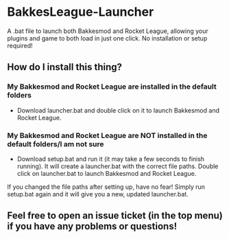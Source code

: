 # BakkesLeague-Launcher
A .bat file to launch both Bakkesmod and Rocket League, allowing your plugins and game to both load in just one click. No installation or setup required!

## How do I install this thing?
### My Bakkesmod and Rocket League are installed in the default folders
* Download launcher.bat and double click on it to launch Bakkesmod and Rocket League.
### My Bakkesmod and Rocket League are NOT installed in the default folders/I am not sure
* Download setup.bat and run it (it may take a few seconds to finish running). It will create a launcher.bat with the correct file paths. Double click on launcher.bat to launch Bakkesmod and Rocket League.

If you changed the file paths after setting up, have no fear! Simply run setup.bat again and it will give you a new, updated launcher.bat.
## Feel free to open an issue ticket (in the top menu) if you have any problems or questions!
